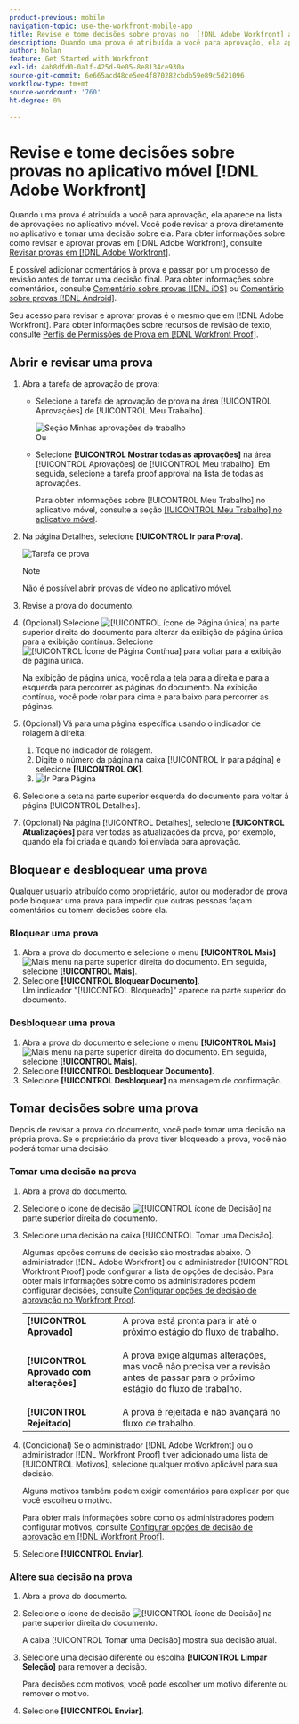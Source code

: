 ```yaml
---
product-previous: mobile
navigation-topic: use-the-workfront-mobile-app
title: Revise e tome decisões sobre provas no  [!DNL Adobe Workfront] aplicativo móvel
description: Quando uma prova é atribuída a você para aprovação, ela aparece na lista de aprovações no aplicativo móvel. Você pode revisar a prova diretamente no aplicativo e tomar uma decisão sobre ela.
author: Nolan
feature: Get Started with Workfront
exl-id: 4ab8dfd0-0a1f-425d-9e05-8e8134ce930a
source-git-commit: 6e665acd48ce5ee4f870282cbdb59e89c5d21096
workflow-type: tm+mt
source-wordcount: '760'
ht-degree: 0%

---
```


# Revise e tome decisões sobre provas no aplicativo móvel [!DNL Adobe Workfront]

Quando uma prova é atribuída a você para aprovação, ela aparece na lista de aprovações no aplicativo móvel. Você pode revisar a prova diretamente no aplicativo e tomar uma decisão sobre ela. Para obter informações sobre como revisar e aprovar provas em [!DNL Adobe Workfront], consulte [Revisar provas em [!DNL Adobe Workfront]](../../../review-and-approve-work/proofing/reviewing-proofs-within-workfront/review-proofs-in-wf.md).

É possível adicionar comentários à prova e passar por um processo de revisão antes de tomar uma decisão final. Para obter informações sobre comentários, consulte [Comentário sobre provas [!DNL iOS]](../../../workfront-basics/mobile-apps/using-the-workfront-mobile-app/comment-on-proofs-ios.md) ou [Comentário sobre provas [!DNL Android]](../../../workfront-basics/mobile-apps/using-the-workfront-mobile-app/comment-on-proofs-android.md).

Seu acesso para revisar e aprovar provas é o mesmo que em [!DNL Adobe Workfront]. Para obter informações sobre recursos de revisão de texto, consulte [Perfis de Permissões de Prova em [!DNL Workfront Proof]](../../../workfront-proof/wp-acct-admin/account-settings/proof-perm-profiles-in-wp.md).

## Abrir e revisar uma prova

1. Abra a tarefa de aprovação de prova:

   * Selecione a tarefa de aprovação de prova na área [!UICONTROL Aprovações] de [!UICONTROL Meu Trabalho].

     ![Seção Minhas aprovações de trabalho](assets/mobile-mywork-approvals-338x482.png)\
      Ou

   * Selecione **[!UICONTROL Mostrar todas as aprovações]** na área [!UICONTROL Aprovações] de [!UICONTROL Meu trabalho]. Em seguida, selecione a tarefa proof approval na lista de todas as aprovações.

     Para obter informações sobre [!UICONTROL Meu Trabalho] no aplicativo móvel, consulte a seção [[!UICONTROL Meu Trabalho] no aplicativo móvel](../../../workfront-basics/mobile-apps/using-the-workfront-mobile-app/my-work-section-mobile.md).

1. Na página Detalhes, selecione **[!UICONTROL Ir para Prova]**.

   ![Tarefa de prova](assets/mobile-prooftask1-338x516.png)

   >[!NOTE]
   >
   >Não é possível abrir provas de vídeo no aplicativo móvel.

1. Revise a prova do documento.
1. (Opcional) Selecione ![[!UICONTROL ícone de Página única]](assets/mobile-proofpagingicon1-25x36.png) na parte superior direita do documento para alterar da exibição de página única para a exibição contínua. Selecione ![[!UICONTROL Ícone de Página Contínua]](assets/mobile-proofpagingicon2-25x25.png) para voltar para a exibição de página única.

   Na exibição de página única, você rola a tela para a direita e para a esquerda para percorrer as páginas do documento. Na exibição contínua, você pode rolar para cima e para baixo para percorrer as páginas.

1. (Opcional) Vá para uma página específica usando o indicador de rolagem à direita:

   1. Toque no indicador de rolagem.
   1. Digite o número da página na caixa [!UICONTROL Ir para página] e selecione **[!UICONTROL OK]**.
   1. ![Ir Para Página](assets/mobile-gotopage-350x224.png)

1. Selecione a seta na parte superior esquerda do documento para voltar à página [!UICONTROL Detalhes].
1. (Opcional) Na página [!UICONTROL Detalhes], selecione **[!UICONTROL Atualizações]** para ver todas as atualizações da prova, por exemplo, quando ela foi criada e quando foi enviada para aprovação.

## Bloquear e desbloquear uma prova

Qualquer usuário atribuído como proprietário, autor ou moderador de prova pode bloquear uma prova para impedir que outras pessoas façam comentários ou tomem decisões sobre ela.

### Bloquear uma prova

1. Abra a prova do documento e selecione o menu **[!UICONTROL Mais]** ![Mais menu](assets/mobile-verticalmoremenu-20x33.png) na parte superior direita do documento. Em seguida, selecione **[!UICONTROL Mais]**.
1. Selecione **[!UICONTROL Bloquear Documento]**.\
   Um indicador &quot;[!UICONTROL Bloqueado]&quot; aparece na parte superior do documento.

### Desbloquear uma prova

1. Abra a prova do documento e selecione o menu **[!UICONTROL Mais]** ![Mais menu](assets/mobile-verticalmoremenu-20x33.png) na parte superior direita do documento. Em seguida, selecione **[!UICONTROL Mais]**.
1. Selecione **[!UICONTROL Desbloquear Documento]**.
1. Selecione **[!UICONTROL Desbloquear]** na mensagem de confirmação.

## Tomar decisões sobre uma prova

Depois de revisar a prova do documento, você pode tomar uma decisão na própria prova. Se o proprietário da prova tiver bloqueado a prova, você não poderá tomar uma decisão.

### Tomar uma decisão na prova

1. Abra a prova do documento.
1. Selecione o ícone de decisão ![[!UICONTROL ícone de Decisão]](assets/mobile-proofcheckmarkdecisionicon-30x30.png) na parte superior direita do documento.
1. Selecione uma decisão na caixa [!UICONTROL Tomar uma Decisão].

   Algumas opções comuns de decisão são mostradas abaixo. O administrador [!DNL Adobe Workfront] ou o administrador [!UICONTROL Workfront Proof] pode configurar a lista de opções de decisão. Para obter mais informações sobre como os administradores podem configurar decisões, consulte [Configurar opções de decisão de aprovação no Workfront Proof](../../../workfront-proof/wp-acct-admin/account-settings/configure-approval-decision-in-wp.md).

   <table style="table-layout:auto"> 
    <col> 
    <col> 
    <tbody> 
     <tr> 
      <td role="rowheader"><strong>[!UICONTROL Aprovado]</strong></td> 
      <td>A prova está pronta para ir até o próximo estágio do fluxo de trabalho.</td> 
     </tr> 
     <tr> 
      <td role="rowheader"><strong>[!UICONTROL Aprovado com alterações]</strong></td> 
      <td> <p>A prova exige algumas alterações, mas você não precisa ver a revisão antes de passar para o próximo estágio do fluxo de trabalho.</p> </td> 
     </tr> 
     <tr> 
      <td role="rowheader"><strong>[!UICONTROL Rejeitado]</strong></td> 
      <td>A prova é rejeitada e não avançará no fluxo de trabalho.</td> 
     </tr> 
    </tbody> 
   </table>

1. (Condicional) Se o administrador [!DNL Adobe Workfront] ou o administrador [!DNL Workfront Proof] tiver adicionado uma lista de [!UICONTROL Motivos], selecione qualquer motivo aplicável para sua decisão.

   Alguns motivos também podem exigir comentários para explicar por que você escolheu o motivo.

   Para obter mais informações sobre como os administradores podem configurar motivos, consulte [Configurar opções de decisão de aprovação em [!DNL Workfront Proof]](../../../workfront-proof/wp-acct-admin/account-settings/configure-approval-decision-in-wp.md).

1. Selecione **[!UICONTROL Enviar]**.

### Altere sua decisão na prova

1. Abra a prova do documento.
1. Selecione o ícone de decisão ![[!UICONTROL ícone de Decisão]](assets/mobile-proofcheckmarkdecisionicon-30x30.png) na parte superior direita do documento.

   A caixa [!UICONTROL Tomar uma Decisão] mostra sua decisão atual.

1. Selecione uma decisão diferente ou escolha **[!UICONTROL Limpar Seleção]** para remover a decisão.

   Para decisões com motivos, você pode escolher um motivo diferente ou remover o motivo.

1. Selecione **[!UICONTROL Enviar]**.
